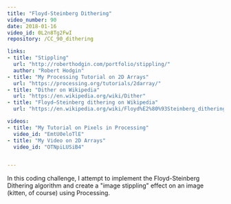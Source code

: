 ```yaml
---
title: "Floyd-Steinberg Dithering"
video_number: 90
date: 2018-01-16
video_id: 0L2n8Tg2FwI
repository: /CC_90_dithering

links:
- title: "Stippling"
  url: "http://roberthodgin.com/portfolio/stippling/"
  author: "Robert Hodgin"
- title: "My Processing Tutorial on 2D Arrays"
  url: "https://processing.org/tutorials/2darray/"
- title: "Dither on Wikipedia"
  url: "https://en.wikipedia.org/wiki/Dither"
- title: "Floyd–Steinberg dithering on Wikipedia"
  url: "https://en.wikipedia.org/wiki/Floyd%E2%80%93Steinberg_dithering"

videos:
- title: "My Tutorial on Pixels in Processing"
  video_id: "EmtU0eloTlE"
- title: "My Video on 2D Arrays"
  video_id: "OTNpiLUSiB4"  


---
```


In this coding challenge, I attempt to implement the Floyd-Steinberg Dithering algorithm and create a "image stippling" effect on an image (kitten, of course) using Processing.
